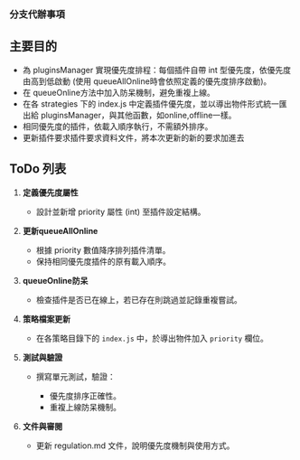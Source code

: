 ### 分支代辦事項

## 主要目的

* 為 pluginsManager 實現優先度排程：每個插件自帶 int 型優先度，依優先度由高到低啟動 (使用 queueAllOnline時會依照定義的優先度排序啟動)。
* 在 queueOnline方法中加入防呆機制，避免重複上線。
* 在各 strategies 下的 index.js 中定義插件優先度，並以導出物件形式統一匯出給 pluginsManager，與其他函數，如online,offline一樣。
* 相同優先度的插件，依載入順序執行，不需額外排序。
* 更新插件要求插件要求資料文件，將本次更新的新的要求加進去

## ToDo 列表

1. **定義優先度屬性**

   * 設計並新增 priority 屬性 (int) 至插件設定結構。

2. **更新queueAllOnline**

   * 根據 priority 數值降序排列插件清單。
   * 保持相同優先度插件的原有載入順序。

3. **queueOnline防呆**

   * 檢查插件是否已在線上，若已存在則跳過並記錄重複嘗試。

4. **策略檔案更新**

   * 在各策略目錄下的 `index.js` 中，於導出物件加入 `priority` 欄位。

5. **測試與驗證**

   * 撰寫單元測試，驗證：

     * 優先度排序正確性。
     * 重複上線防呆機制。

6. **文件與審閱**

   * 更新 regulation.md 文件，說明優先度機制與使用方式。
